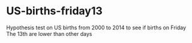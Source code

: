 # US-births-friday13
Hypothesis test on US births from 2000 to 2014 to see if births on Friday The 13th are lower than other days

